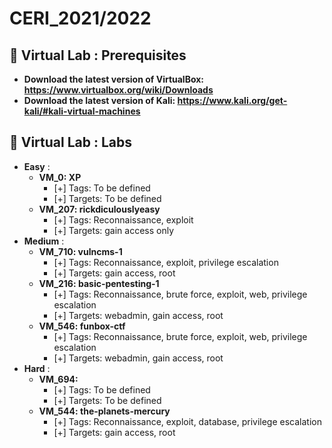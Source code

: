 # CERI_2021/2022

## 📢 Virtual Lab : Prerequisites

* **Download the latest version of VirtualBox: https://www.virtualbox.org/wiki/Downloads**
* **Download the latest version of Kali: https://www.kali.org/get-kali/#kali-virtual-machines**

## 📢 Virtual Lab : Labs
* **Easy** :
    * **VM_0: XP**
        - [+] Tags: To be defined
        - [+] Targets: To be defined
    * **VM_207: rickdiculouslyeasy**
        - [+] Tags: Reconnaissance, exploit
        - [+] Targets: gain access only
* **Medium** :      
    * **VM_710: vulncms-1**
        - [+] Tags: Reconnaissance, exploit, privilege escalation
        - [+] Targets: gain access, root
    * **VM_216: basic-pentesting-1**
        - [+] Tags: Reconnaissance, brute force, exploit, web, privilege escalation
        - [+] Targets: webadmin, gain access, root
    * **VM_546: funbox-ctf**
        - [+] Tags: Reconnaissance, brute force, exploit, web, privilege escalation
        - [+] Targets: webadmin, gain access, root
* **Hard** :
    * **VM_694:**
        - [+] Tags: To be defined
        - [+] Targets: To be defined
    * **VM_544: the-planets-mercury**
        - [+] Tags: Reconnaissance, exploit, database, privilege escalation
        - [+] Targets: gain access, root
